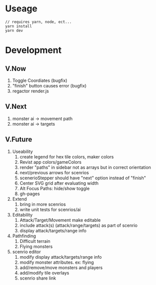 # Useage

```
// requires yarn, node, ect...
yarn install
yarn dev
```

# Development

## V.Now

1. Toggle Coordiates (bugfix)
1. "finish" button causes error (bugfix)
1. regactor render.js

## V.Next

1. monster ai -> movement path
1. monster ai -> targets

## V.Future

1. Useability
   1. create legend for hex tile colors, maker colors
   1. Revist app colors/gameColors
   1. render "paths" in sidebar not as arrays but in correct orientation
   1. next/previous arrows for scenrios
   1. scenerioStepper should have "next" option instead of "finish"
   1. Center SVG grid after evaluating width
   1. Alt Focus Paths: hide/show toggle
   1. gh-pages
1. Extend
   1. bring in more scenrios
   1. write unit tests for scenrios/ai
1. Editability
   1. Attack/Target/Movement make editable
   1. include attack(s) (attack/range/targets) as part of scenrio
   1. display attack/targets/range info
1. Pathfinding
   1. Difficult terrain
   1. Flying monsters
1. scenrio editor
   1. modify display attack/targets/range info
   1. modify monster attributes. ex: flying
   1. add/remove/move monsters and players
   1. add/modify tile overlays
   1. scenrio share link
